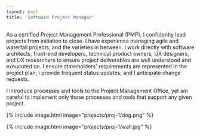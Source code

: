 ```yaml
---
layout: post
title: 'Software Project Manager'
---
```

As a certified Project Management Professional (PMP), I confidently lead projects from initiation to close.  I have experience managing agile and waterfall projects, and the varieties in between.  I work directly with software architects, front-end developers, technical product owners, UX designers, and UX researchers to ensure project deliverables are well understood and exeucuted on.  I ensure stakeholders' requirements are represented in the project plan; I provide frequent status updates; and I anticipate change requests.

I introduce processes and tools to the Project Management Office, yet am careful to implement only those processes and tools that support any given project.      

{% include image.html image="projects/proj-1/dog.png" %}

{% include image.html image="projects/proj-1/wall.jpg" %}
